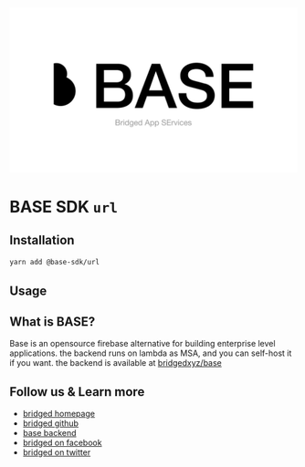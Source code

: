 ![base-sdk](../_branding/cover.png)

# BASE SDK `url`

## Installation

```sh
yarn add @base-sdk/url
```

## Usage

<!-- add sdk usage example here -->

## What is BASE?

Base is an opensource firebase alternative for building enterprise level applications. the backend runs on lambda as MSA, and you can self-host it if you want. the backend is available at [bridgedxyz/base](https://github.com/bridgedxyz/base)

## Follow us & Learn more

-   [bridged homepage](https://bridged.xyz)
-   [bridged github](https://github.com/bridgedxyz)
-   [base backend](https://github.com/bridgedxyz/base)
-   [bridged on facebook](https://www.facebook.com/bridged.xyz/)
-   [bridged on twitter](https://twitter.com/bridgedxyz)
